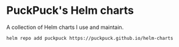 # PuckPuck's Helm charts

A collection of Helm charts I use and maintain.

```bash
helm repo add puckpuck https://puckpuck.github.io/helm-charts
```
